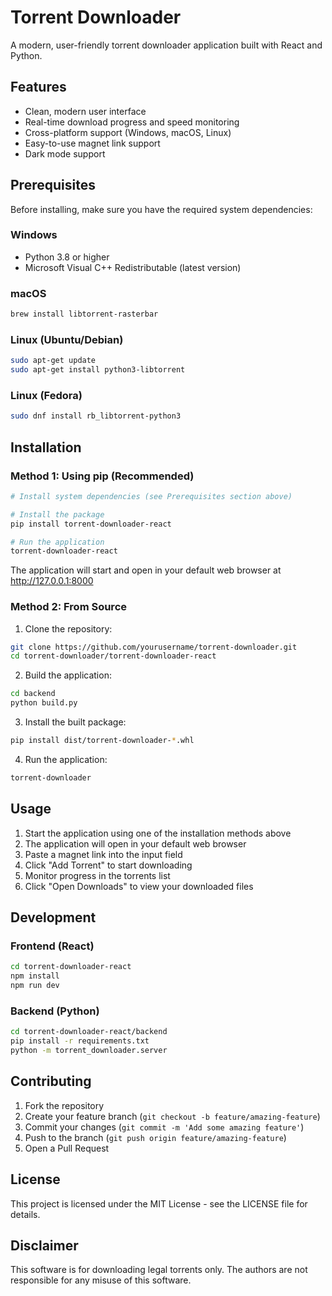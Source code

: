# Torrent Downloader

A modern, user-friendly torrent downloader application built with React and Python.

## Features

- Clean, modern user interface
- Real-time download progress and speed monitoring
- Cross-platform support (Windows, macOS, Linux)
- Easy-to-use magnet link support
- Dark mode support

## Prerequisites

Before installing, make sure you have the required system dependencies:

### Windows
- Python 3.8 or higher
- Microsoft Visual C++ Redistributable (latest version)

### macOS
```bash
brew install libtorrent-rasterbar
```

### Linux (Ubuntu/Debian)
```bash
sudo apt-get update
sudo apt-get install python3-libtorrent
```

### Linux (Fedora)
```bash
sudo dnf install rb_libtorrent-python3
```

## Installation

### Method 1: Using pip (Recommended)

```bash
# Install system dependencies (see Prerequisites section above)

# Install the package
pip install torrent-downloader-react

# Run the application
torrent-downloader-react
```

The application will start and open in your default web browser at http://127.0.0.1:8000

### Method 2: From Source

1. Clone the repository:
```bash
git clone https://github.com/yourusername/torrent-downloader.git
cd torrent-downloader/torrent-downloader-react
```

2. Build the application:
```bash
cd backend
python build.py
```

3. Install the built package:
```bash
pip install dist/torrent-downloader-*.whl
```

4. Run the application:
```bash
torrent-downloader
```

## Usage

1. Start the application using one of the installation methods above
2. The application will open in your default web browser
3. Paste a magnet link into the input field
4. Click "Add Torrent" to start downloading
5. Monitor progress in the torrents list
6. Click "Open Downloads" to view your downloaded files

## Development

### Frontend (React)

```bash
cd torrent-downloader-react
npm install
npm run dev
```

### Backend (Python)

```bash
cd torrent-downloader-react/backend
pip install -r requirements.txt
python -m torrent_downloader.server
```

## Contributing

1. Fork the repository
2. Create your feature branch (`git checkout -b feature/amazing-feature`)
3. Commit your changes (`git commit -m 'Add some amazing feature'`)
4. Push to the branch (`git push origin feature/amazing-feature`)
5. Open a Pull Request

## License

This project is licensed under the MIT License - see the LICENSE file for details.

## Disclaimer

This software is for downloading legal torrents only. The authors are not responsible for any misuse of this software.
